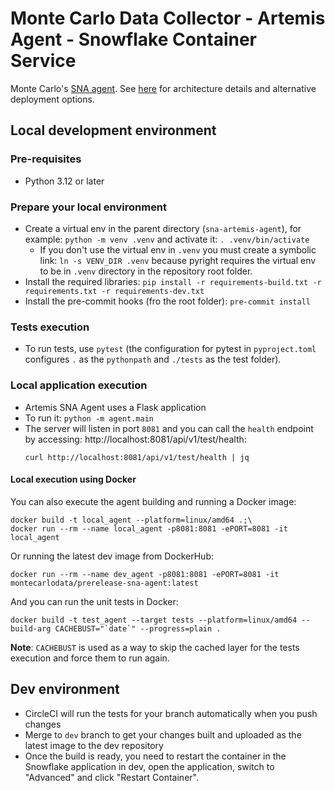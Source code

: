 # Monte Carlo Data Collector - Artemis Agent - Snowflake Container Service

Monte Carlo's [SNA agent](https://hub.docker.com/r/montecarlodata/sna-agent).
See [here](https://docs.getmontecarlo.com/docs/platform-architecture) for architecture details and alternative deployment options.

## Local development environment
### Pre-requisites
- Python 3.12 or later

### Prepare your local environment
- Create a virtual env in the parent directory (`sna-artemis-agent`), for example: `python -m venv .venv` and activate it: `. .venv/bin/activate`
  - If you don't use the virtual env in `.venv` you must create a symbolic link: `ln -s VENV_DIR .venv` because pyright requires the virtual env to be in `.venv` directory in the repository root folder.
- Install the required libraries: `pip install -r requirements-build.txt -r requirements.txt -r requirements-dev.txt`
- Install the pre-commit hooks (fro the root folder): `pre-commit install`

### Tests execution
- To run tests, use `pytest` (the configuration for pytest in `pyproject.toml` configures `.` as the `pythonpath` and `./tests` as the test folder).

### Local application execution
- Artemis SNA Agent uses a Flask application
- To run it: `python -m agent.main`
- The server will listen in port `8081` and you can call the `health` endpoint by accessing: http://localhost:8081/api/v1/test/health:
  ```shell
  curl http://localhost:8081/api/v1/test/health | jq
  ```

#### Local execution using Docker
You can also execute the agent building and running a Docker image:
```shell
docker build -t local_agent --platform=linux/amd64 .;\
docker run --rm --name local_agent -p8081:8081 -ePORT=8081 -it local_agent
```
Or running the latest dev image from DockerHub:
```shell
docker run --rm --name dev_agent -p8081:8081 -ePORT=8081 -it montecarlodata/prerelease-sna-agent:latest
```

And you can run the unit tests in Docker:
```shell
docker build -t test_agent --target tests --platform=linux/amd64 --build-arg CACHEBUST="`date`" --progress=plain .
```
**Note**: `CACHEBUST` is used as a way to skip the cached layer for the tests execution and force them to run again.

## Dev environment
- CircleCI will run the tests for your branch automatically when you push changes
- Merge to `dev` branch to get your changes built and uploaded as the latest image to the dev repository
- Once the build is ready, you need to restart the container in the Snowflake application in dev, open the application, switch to "Advanced" and click "Restart Container".
